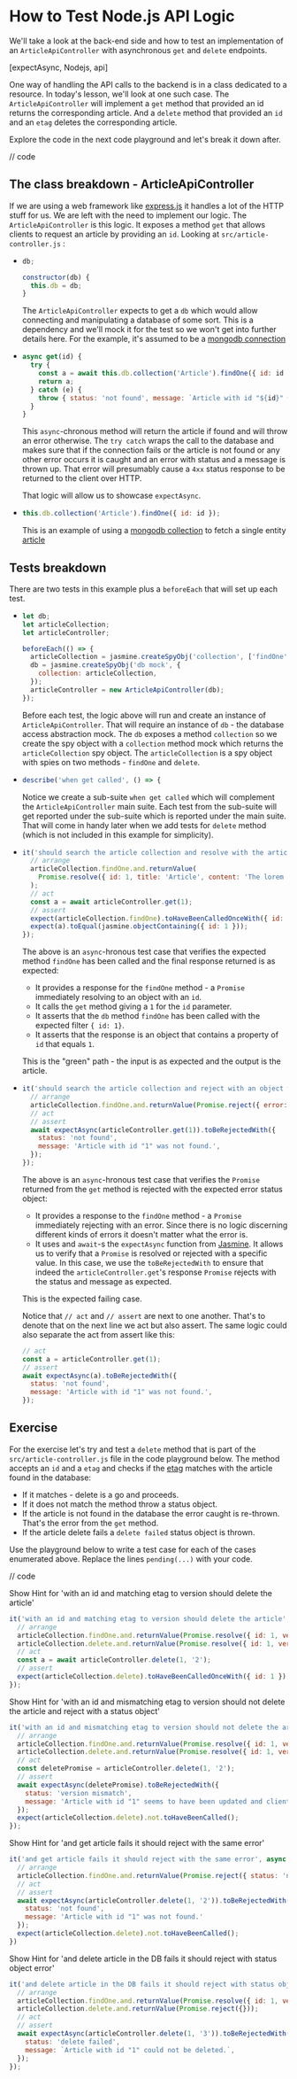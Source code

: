 # How to Test Node.js API Logic

We'll take a look at the back-end side and how to test an implementation of an `ArticleApiController` with asynchronous `get` and `delete` endpoints.

[expectAsync, Nodejs, api]

One way of handling the API calls to the backend is in a class dedicated to a resource. In today's lesson, we'll look at one such case. The `ArticleApiController` will implement a `get` method that provided an id returns the corresponding article. And a `delete` method that provided an `id` and an `etag` deletes the corresponding article.

Explore the code in the next code playground and let's break it down after.

// code

## The class breakdown - ArticleApiController

If we are using a web framework like [express.js](https://expressjs.com/) it handles a lot of the HTTP stuff for us. We are left with the need to implement our logic. The `ArticleApiController` is this logic. It exposes a method `get` that allows clients to request an article by providing an `id`. Looking at `src/article-controller.js` :

- ```js
  db;

  constructor(db) {
    this.db = db;
  }
  ```

  The `ArticleApiController` expects to get a `db` which would allow connecting and manipulating a database of some sort. This is a dependency and we'll mock it for the test so we won't get into further details here. For the example, it's assumed to be a [mongodb connection](https://docs.mongodb.com/drivers/node/current/)

- ```js
  async get(id) {
    try {
      const a = await this.db.collection('Article').findOne({ id: id });
      return a;
    } catch (e) {
      throw { status: 'not found', message: `Article with id "${id}" was not found.` };
    }
  }
  ```

  This `async`-chronous method will return the article if found and will throw an error otherwise. The `try catch` wraps the call to the database and makes sure that if the connection fails or the article is not found or any other error occurs it is caught and an error with status and a message is thrown up. That error will presumably cause a `4xx` status response to be returned to the client over HTTP.

  That logic will allow us to showcase `expectAsync`.

- ```js
  this.db.collection('Article').findOne({ id: id });
  ```

  This is an example of using a [mongodb collection](https://mongodb.github.io/node-mongodb-native/4.1/classes/Collection.html) to fetch a single entity [article](https://mongodb.github.io/node-mongodb-native/4.1/classes/Collection.html#findOne)

## Tests breakdown

There are two tests in this example plus a `beforeEach` that will set up each test.

- ```js
  let db;
  let articleCollection;
  let articleController;

  beforeEach(() => {
    articleCollection = jasmine.createSpyObj('collection', ['findOne', 'delete']);
    db = jasmine.createSpyObj('db mock', {
      collection: articleCollection,
    });
    articleController = new ArticleApiController(db);
  });
  ```

  Before each test, the logic above will run and create an instance of `ArticleApiController`. That will require an instance of `db` - the database access abstraction mock. The `db` exposes a method `collection` so we create the spy object with a `collection` method mock which returns the `articleCollection` spy object. The `articleCollection` is a spy object with spies on two methods - `findOne` and `delete`.

- ```js
  describe('when get called', () => {
  ```

  Notice we create a sub-suite `when get called` which will complement the `ArticleApiController` main suite. Each test from the sub-suite will get reported under the sub-suite which is reported under the main suite. That will come in handy later when we add tests for `delete` method (which is not included in this example for simplicity).

- ```js
  it('should search the article collection and resolve with the article when found', async () => {
    // arrange
    articleCollection.findOne.and.returnValue(
      Promise.resolve({ id: 1, title: 'Article', content: 'The lorem ipsum ...' })
    );
    // act
    const a = await articleController.get(1);
    // assert
    expect(articleCollection.findOne).toHaveBeenCalledOnceWith({ id: 1 });
    expect(a).toEqual(jasmine.objectContaining({ id: 1 }));
  });
  ```

  The above is an `async`-hronous test case that verifies the expected method `findOne` has been called and the final response returned is as expected:

  - It provides a response for the `findOne` method - a `Promise` immediately resolving to an object with an `id`.
  - It calls the `get` method giving a `1` for the `id` parameter.
  - It asserts that the `db` method `findOne` has been called with the expected filter `{ id: 1}`.
  - It asserts that the response is an object that contains a property of `id` that equals `1`.

  This is the "green" path - the input is as expected and the output is the article.

- ```js
  it('should search the article collection and reject with an object with status and message', async () => {
    // arrange
    articleCollection.findOne.and.returnValue(Promise.reject({ error: 'eee' }));
    // act
    // assert
    await expectAsync(articleController.get(1)).toBeRejectedWith({
      status: 'not found',
      message: 'Article with id "1" was not found.',
    });
  });
  ```

  The above is an `async`-hronous test case that verifies the `Promise` returned from the `get` method is rejected with the expected error status object:

  - It provides a response to the `findOne` method - a `Promise` immediately rejecting with an error. Since there is no logic discerning different kinds of errors it doesn't matter what the error is.
  - It uses and `await`-s the `expectAsync` function from [Jasmine](https://jasmine.github.io/api/3.9/global.html#expectAsync). It allows us to verify that a `Promise` is resolved or rejected with a specific value. In this case, we use the `toBeRejectedWith` to ensure that indeed the `articleController.get`'s response `Promise` rejects with the status and message as expected.

  This is the expected failing case.

  Notice that `// act` and `// assert` are next to one another. That's to denote that on the next line we act but also assert. The same logic could also separate the act from assert like this:

  ```js
  // act
  const a = articleController.get(1);
  // assert
  await expectAsync(a).toBeRejectedWith({
    status: 'not found',
    message: 'Article with id "1" was not found.',
  });
  ```

## Exercise

For the exercise let's try and test a `delete` method that is part of the `src/article-controller.js` file in the code playground below. The method accepts an `id` and a `etag` and checks if the [etag](https://en.wikipedia.org/wiki/HTTP_ETag) matches with the article found in the database:

- If it matches - delete is a go and proceeds.
- If it does not match the method throw a status object.
- If the article is not found in the database the error caught is re-thrown. That's the error from the `get` method.
- If the article delete fails a `delete failed` status object is thrown.

Use the playground below to write a test case for each of the cases enumerated above. Replace the lines `pending(...)` with your code.

// code

Show Hint for 'with an id and matching etag to version should delete the article'

````js
it('with an id and matching etag to version should delete the article', async () => {
  // arrange
  articleCollection.findOne.and.returnValue(Promise.resolve({ id: 1, version: '2' }));
  articleCollection.delete.and.returnValue(Promise.resolve({ id: 1, version: '2' }));
  // act
  const a = await articleController.delete(1, '2');
  // assert
  expect(articleCollection.delete).toHaveBeenCalledOnceWith({ id: 1 });
});
````

Show Hint for 'with an id and mismatching etag to version should not delete the article and reject with a status object'

```js
it('with an id and mismatching etag to version should not delete the article and reject with a status object', async () => {
  // arrange
  articleCollection.findOne.and.returnValue(Promise.resolve({ id: 1, version: '3' }));
  articleCollection.delete.and.returnValue(Promise.resolve({ id: 1, version: '2' }));
  // act
  const deletePromise = articleController.delete(1, '2');
  // assert
  await expectAsync(deletePromise).toBeRejectedWith({
    status: 'version mismatch',
    message: 'Article with id "1" seems to have been updated and client and server versions do not match.',
  });
  expect(articleCollection.delete).not.toHaveBeenCalled();
});
```

Show Hint for 'and get article fails it should reject with the same error'
```js
it('and get article fails it should reject with the same error', async () => {
  // arrange
  articleCollection.findOne.and.returnValue(Promise.reject({ status: 'not found' }));
  // act
  // assert
  await expectAsync(articleController.delete(1, '2')).toBeRejectedWith({
    status: 'not found',
    message: 'Article with id "1" was not found.'
  });
  expect(articleCollection.delete).not.toHaveBeenCalled();
})
```

Show Hint for 'and delete article in the DB fails it should reject with status object error'

```js
it('and delete article in the DB fails it should reject with status object error', async () => {
  // arrange
  articleCollection.findOne.and.returnValue(Promise.resolve({ id: 1, version: '3' }));
  articleCollection.delete.and.returnValue(Promise.reject({}));
  // act
  // assert
  await expectAsync(articleController.delete(1, '3')).toBeRejectedWith({
    status: 'delete failed',
    message: `Article with id "1" could not be deleted.`,
  });
});
```
